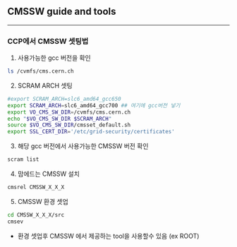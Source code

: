 ## CMSSW guide and tools  

---

### CCP에서 CMSSW 셋팅법  

1. 사용가능한 gcc 버전을 확인  
```bash
ls /cvmfs/cms.cern.ch
```  


2. SCRAM ARCH 셋팅  
```bash
#export SCRAM_ARCH=slc6_amd64_gcc650
export SCRAM_ARCH=slc6_amd64_gcc700 ## 여기에 gcc버전 넣기
export VO_CMS_SW_DIR=/cvmfs/cms.cern.ch
echo "$VO_CMS_SW_DIR $SCRAM_ARCH"
source $VO_CMS_SW_DIR/cmsset_default.sh
export SSL_CERT_DIR='/etc/grid-security/certificates'
```

3. 해당 gcc 버전에서 사용가능한 CMSSW 버전 확인  
```bash  
scram list
```  

4. 맘에드는 CMSSW 설치  
```bash
cmsrel CMSSW_X_X_X  
```

5. CMSSW 환경 셋업  
```bash
cd CMSSW_X_X_X/src
cmsev
```
- 환경 셋업후 CMSSW 에서 제공하는 tool을 사용할수 있음 (ex ROOT) 


